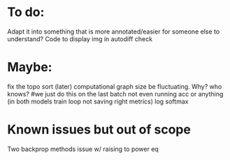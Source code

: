 # To do:
Adapt it into something that is more annotated/easier for someone else to understand?
Code to display img in autodiff check

# Maybe:
fix the topo sort (later)
computational graph size be fluctuating. Why? who knows?
#we just do this on the last batch not even running acc or anything (in both models train loop not saving right metrics)
log softmax

# Known issues but out of scope
Two backprop methods
issue w/ raising to power
eq